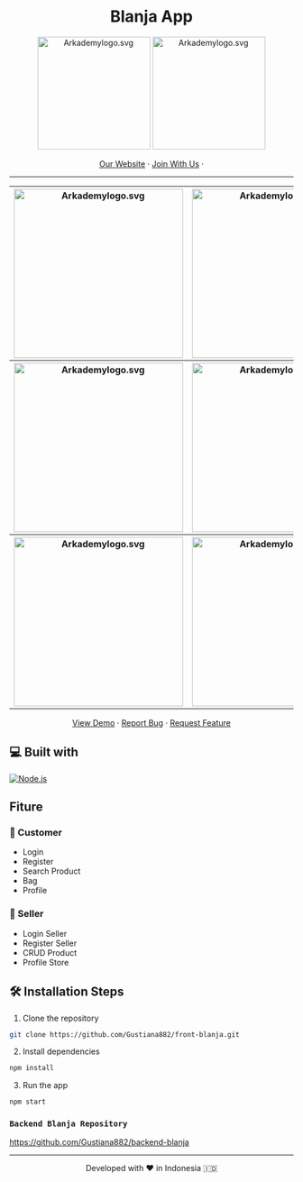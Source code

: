 <h1 align="center">
  Blanja App
</h1>

<p align="center"><img src="https://www.arkademy.com/img/logo%20arkademy.1c82cf5c.svg" width="200px" alt="Arkademylogo.svg" />
  <img src="https://user-images.githubusercontent.com/55304067/133711515-d3fa47a3-fb29-4db6-bb45-01a62b428bd4.png" width="200px" alt="Arkademylogo.svg" /></p>

<p align="center">
    <a href="https://www.arkademy.com/" target="blank">Our Website</a>
    ·
    <a href="https://www.arkademy.com/auth/signup">Join With Us</a>
    ·
</p>
<hr/>

<table>
  <tr>
    <th>
      <img src="https://user-images.githubusercontent.com/55304067/134856656-458cde98-8a32-4103-8829-0c8a6db00323.png" width="300px" alt="Arkademylogo.svg" />
    </th>
    <th>
      <img src="https://user-images.githubusercontent.com/55304067/135016541-4c7480e8-288e-4783-aab7-f1835beb5141.png" width="300px" alt="Arkademylogo.svg" />
    </th>
    <th>
      <img src="https://user-images.githubusercontent.com/55304067/134856810-7c24cd21-b015-4906-884a-119f54dbb1ba.png" width="300px" alt="Arkademylogo.svg" />
    </th>
  </tr>
 <tr>
   <th>
      <img src="https://user-images.githubusercontent.com/55304067/134857309-c34d52e2-a76d-4f07-b486-b586c3ba8235.png" width="300px" alt="Arkademylogo.svg" />
    </th>
    <th>
      <img src="https://user-images.githubusercontent.com/55304067/134856828-fc566072-85a5-42c4-b693-011688d3c088.png" width="300px" alt="Arkademylogo.svg" />
    </th>
    <th>
      <img src="https://user-images.githubusercontent.com/55304067/134857033-4ff38164-a1df-4bf7-93a1-2a4a1c08e739.png" width="300px" alt="Arkademylogo.svg" />
    </th>
  </tr>
  <tr>
    <th>
      <img src="https://user-images.githubusercontent.com/55304067/135016410-046d7f1c-efc6-4aa7-9eaf-e247932a87de.png" width="300px" alt="Arkademylogo.svg" />
    </th>
    <th> 
      <img src="https://user-images.githubusercontent.com/55304067/134857047-4ce9dc9c-d9ac-486d-8cad-6c14178f574b.png" width="300px" alt="Arkademylogo.svg" />
   </th>
    <th>
      <img src="https://user-images.githubusercontent.com/55304067/135016485-d49e58d5-5737-4640-aa73-7ca5a37ef076.png" width="300px" alt="Arkademylogo.svg" />
    </th>
  </tr>
</table>

<p align="center">
    <a href="http://blanjanow.online/" target="blank">View Demo</a>
  · <a href="https://github.com/Gustiana882/front-blanja/issues">Report Bug</a>
  · <a href="https://github.com/Gustiana882/front-blanja/pulls">Request Feature</a>
</p>


## 💻 Built with

[![Node.js](https://img.shields.io/badge/Node.js-v.12.13-green.svg?style=rounded-square)](https://nodejs.org/)

## Fiture

### 🌟 Customer
  - Login
  - Register
  - Search Product
  - Bag
  - Profile
### 🌟 Seller
  - Login Seller
  - Register Seller
  - CRUD Product
  - Profile Store


## 🛠️ Installation Steps

1. Clone the repository

```bash
git clone https://github.com/Gustiana882/front-blanja.git
```

2. Install dependencies

```bash
npm install
```

3. Run the app

```bash
npm start
```


### `Backend Blanja Repository`
 <a href="https://github.com/Gustiana882/backend-blanja" target="blank">https://github.com/Gustiana882/backend-blanja</a>

<hr>
<p align="center">
Developed with ❤️ in Indonesia 	🇮🇩
</p>
